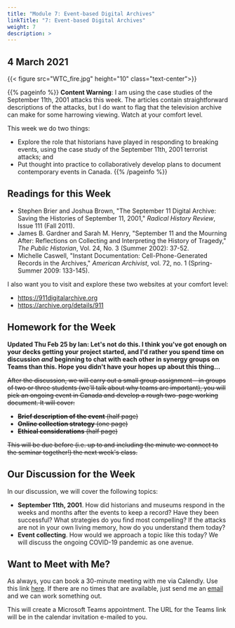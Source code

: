 ```yaml
---
title: "Module 7: Event-based Digital Archives"
linkTitle: "7: Event-based Digital Archives"
weight: 7
description: >
---
```

## 4 March 2021

{{< figure src="WTC_fire.jpg" height="10" class="text-center">}}

{{% pageinfo %}}
**Content Warning**: I am using the case studies of the September 11th, 2001 attacks this week. The articles contain straightforward descriptions of the attacks, but I do want to flag that the television archive can make for some harrowing viewing. Watch at your comfort level.

This week we do two things:

* Explore the role that historians have played in responding to breaking events, using the case study of the September 11th, 2001 terrorist attacks; and
* Put thought into practice to collaboratively develop plans to document contemporary events in Canada.
{{% /pageinfo %}}


## Readings for this Week

* Stephen Brier and Joshua Brown, "The September 11 Digital Archive: Saving the Histories of September 11, 2001," _Radical History Review_, Issue 111 (Fall 2011). 
* James B. Gardner and Sarah M. Henry, "September 11 and the Mourning After: Reflections on Collecting and Interpreting the History of Tragedy," _The Public Historian_, Vol. 24, No. 3 (Summer 2002): 37-52.
* Michelle Caswell, "Instant Documentation: Cell-Phone-Generated Records in the Archives," _American Archivist_, vol. 72, no. 1 (Spring-Summer 2009: 133-145).

I also want you to visit and explore these two websites at your comfort level:

* https://911digitalarchive.org
* https://archive.org/details/911 

## Homework for the Week

**Updated Thu Feb 25 by Ian: Let's not do this. I think you've got enough on your decks getting your project started, and I'd rather you spend time on discussion _and_ beginning to chat with each other in synergy groups on Teams than this. Hope you didn't have your hopes up about this thing...**

<del>After the discussion, we will carry out a small group assignment – in groups of two or three students (we'll talk about why teams are important), you will pick an ongoing event in Canada and develop a rough two-page working document. It will cover:</del>

* <del>**Brief description of the event** (half page)</del>
* <del>**Online collection strategy** (one page)</del>
* <del>**Ethical considerations** (half page)</del>

<del>This will be due before (i.e. up to and including the minute we connect to the seminar together!) the next week's class.</del>

## Our Discussion for the Week

In our discussion, we will cover the following topics:

* **September 11th, 2001**. How did historians and museums respond in the weeks and months after the events to keep a record? Have they been successful? What strategies do you find most compelling? If the attacks are not in your own living memory, how do you understand them today?
* **Event collecting**. How would we approach a topic like this today? We will discuss the ongoing COVID-19 pandemic as one avenue.

## Want to Meet with Me?

As always, you can book a 30-minute meeting with me via Calendly. Use this link [here](https://calendly.com/i2millig/30min). If there are no times that are available, just send me an [email](mailto:i2millig@uwaterloo.ca) and we can work something out. 

This will create a Microsoft Teams appointment. The URL for the Teams link will be in the calendar invitation e-mailed to you.
